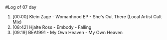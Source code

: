 #Log of 07 day

1. [00:00] Klein Zage - Womanhood EP - She's Out There (Local Artist Cult Mix)
1. [08:42] Hjalte Ross - Embody - Falling
1. [09:19] BEA1991 - My Own Heaven - My Own Heaven

